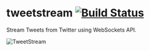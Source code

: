 tweetstream [![Build Status](https://travis-ci.org/hhimanshu/tweetstream.svg?branch=master)](https://travis-ci.org/hhimanshu/tweetstream)
===========

Stream Tweets from Twitter using WebSockets API. 

![TweetStream](tweetstream.gif)
